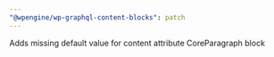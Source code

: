 ```yaml
---
"@wpengine/wp-graphql-content-blocks": patch
---
```


Adds missing default value for content attribute CoreParagraph block
